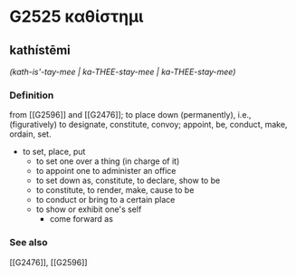 # G2525 καθίστημι

## kathístēmi

_(kath-is'-tay-mee | ka-THEE-stay-mee | ka-THEE-stay-mee)_

### Definition

from [[G2596]] and [[G2476]]; to place down (permanently), i.e., (figuratively) to designate, constitute, convoy; appoint, be, conduct, make, ordain, set.

- to set, place, put
  - to set one over a thing (in charge of it)
  - to appoint one to administer an office
  - to set down as, constitute, to declare, show to be
  - to constitute, to render, make, cause to be
  - to conduct or bring to a certain place
  - to show or exhibit one's self
    - come forward as

### See also

[[G2476]], [[G2596]]

